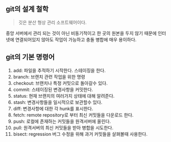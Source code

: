 ## git의 설계 철학
> 깃은 분산 형상 관리 소프트웨어이다.

중앙 서버에서 관리 되는 것이 아닌 비동기적이고 한 곳의 원본을 두지 않기 때문에 인터넷에 연결되어있지 않아도 작업이 가능하고 충돌 병합에 매우 용이하다.

## git의 기본 명령어
1. add: 파일을 추적하기 시작한다. 스테이징을 한다.
2. branch: 브랜치 관련 작업을 위한 명령
3. checkout: 브랜치나 특정 커밋으로 돌아갈수 있다.
4. commit: 스테이징된 변경사항을 커밋한다.
5. status: 현재 브랜치의 여러가지 상태에 대해 알려준다.
6. stash: 변경사항들을 일시적으로 보관할수 있다.
7. diff: 변경사항에 대한 각 hunk를 표시한다.
8. fetch: remote repository로 부터 최신 커밋들을 다운로드 한다.
9. push: 로컬에 존재하는 커밋들을 원격서버에 올린다.
10. pull: 원격서버의 최신 커밋들을 받아 병합을 시도한다.
11. bisect: regression 버그 수정을 위해 과거 커밋들을 살펴볼때 사용한다.
